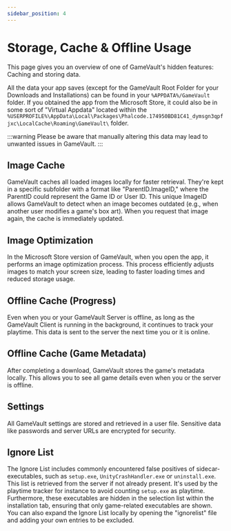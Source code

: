 ```yaml
---
sidebar_position: 4
---
```


# Storage, Cache & Offline Usage

This page gives you an overview of one of GameVault's hidden features: Caching and storing data.

All the data your app saves (except for the GameVault Root Folder for your Downloads and Installations) can be found in your `%APPDATA%/GameVault` folder. If you obtained the app from the Microsoft Store, it could also be in some sort of "Virtual Appdata" located within the `%USERPROFILE%\AppData\Local\Packages\Phalcode.174950BD81C41_dymsgn3qpfjxc\LocalCache\Roaming\GameVault\` folder.

:::warning
Please be aware that manually altering this data may lead to unwanted issues in GameVault.
:::

## Image Cache

GameVault caches all loaded images locally for faster retrieval. They're kept in a specific subfolder with a format like "ParentID.ImageID," where the ParentID could represent the Game ID or User ID. This unique ImageID allows GameVault to detect when an image becomes outdated (e.g., when another user modifies a game's box art). When you request that image again, the cache is immediately updated.

## Image Optimization

In the Microsoft Store version of GameVault, when you open the app, it performs an image optimization process. This process efficiently adjusts images to match your screen size, leading to faster loading times and reduced storage usage.

## Offline Cache (Progress)

Even when you or your GameVault Server is offline, as long as the GameVault Client is running in the background, it continues to track your playtime. This data is sent to the server the next time you or it is online.

## Offline Cache (Game Metadata)

After completing a download, GameVault stores the game's metadata locally. This allows you to see all game details even when you or the server is offline.

## Settings

All GameVault settings are stored and retrieved in a user file. Sensitive data like passwords and server URLs are encrypted for security.

## Ignore List

The Ignore List includes commonly encountered false positives of sidecar-executables, such as `setup.exe`, `UnityCrashHandler.exe` or `uninstall.exe`. This list is retrieved from the server if not already present. It's used by the playtime tracker for instance to avoid counting `setup.exe` as playtime. Furthermore, these executables are hidden in the selection list within the installation tab, ensuring that only game-related executables are shown. You can also expand the Ignore List locally by opening the "ignorelist" file and adding your own entries to be excluded.
